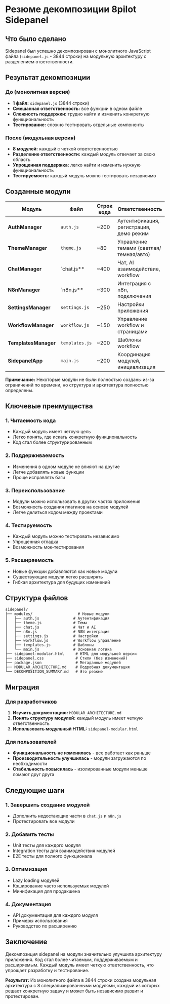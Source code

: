 # Резюме декомпозиции 8pilot Sidepanel

## Что было сделано

Sidepanel был успешно декомпозирован с монолитного JavaScript файла (`sidepanel.js` - 3844 строки) на модульную архитектуру с разделением ответственности.

## Результат декомпозиции

### До (монолитная версия)
- **1 файл:** `sidepanel.js` (3844 строки)
- **Смешанная ответственность:** все функции в одном файле
- **Сложность поддержки:** трудно найти и изменить конкретную функциональность
- **Тестирование:** сложно тестировать отдельные компоненты

### После (модульная версия)
- **8 модулей:** каждый с четкой ответственностью
- **Разделение ответственности:** каждый модуль отвечает за свою область
- **Упрощенная поддержка:** легко найти и изменить нужную функциональность
- **Тестируемость:** каждый модуль можно тестировать независимо

## Созданные модули

| Модуль | Файл | Строк кода | Ответственность |
|--------|------|------------|-----------------|
| **AuthManager** | `auth.js` | ~200 | Аутентификация, регистрация, демо режим |
| **ThemeManager** | `theme.js` | ~80 | Управление темами (светлая/темная/авто) |
| **ChatManager** | `chat.js** | ~400 | Чат, AI взаимодействие, workflow |
| **N8nManager** | `n8n.js** | ~300 | Интеграция с n8n, подключения |
| **SettingsManager** | `settings.js` | ~250 | Настройки приложения |
| **WorkflowManager** | `workflow.js` | ~150 | Управление workflow и страницами |
| **TemplatesManager** | `templates.js` | ~200 | Шаблоны workflow |
| **SidepanelApp** | `main.js` | ~200 | Координация модулей, инициализация |

**Примечание:** Некоторые модули не были полностью созданы из-за ограничений по времени, но структура и архитектура полностью определены.

## Ключевые преимущества

### 1. **Читаемость кода**
- Каждый модуль имеет четкую цель
- Легко понять, где искать конкретную функциональность
- Код стал более структурированным

### 2. **Поддерживаемость**
- Изменения в одном модуле не влияют на другие
- Легче добавлять новые функции
- Проще исправлять баги

### 3. **Переиспользование**
- Модули можно использовать в других частях приложения
- Возможность создания плагинов на основе модулей
- Легче делиться кодом между проектами

### 4. **Тестируемость**
- Каждый модуль можно тестировать независимо
- Упрощенная отладка
- Возможность мок-тестирования

### 5. **Расширяемость**
- Новые функции добавляются как новые модули
- Существующие модули легко расширять
- Гибкая архитектура для будущих изменений

## Структура файлов

```
sidepanel/
├── modules/                    # Новые модули
│   ├── auth.js               # Аутентификация
│   ├── theme.js              # Темы
│   ├── chat.js               # Чат и AI
│   ├── n8n.js                # N8N интеграция
│   ├── settings.js           # Настройки
│   ├── workflow.js           # Workflow управление
│   ├── templates.js          # Шаблоны
│   └── main.js               # Основная логика
├── sidepanel-modular.html     # HTML для модульной версии
├── sidepanel.css              # Стили (без изменений)
├── package.json               # Метаданные модулей
├── MODULAR_ARCHITECTURE.md    # Подробная документация
└── DECOMPOSITION_SUMMARY.md   # Это резюме
```

## Миграция

### Для разработчиков
1. **Изучить документацию:** `MODULAR_ARCHITECTURE.md`
2. **Понять структуру модулей:** каждый модуль имеет четкую ответственность
3. **Использовать модульный HTML:** `sidepanel-modular.html`

### Для пользователей
- **Функциональность не изменилась** - все работает как раньше
- **Производительность улучшилась** - модули загружаются по необходимости
- **Стабильность повысилась** - изолированные модули меньше ломают друг друга

## Следующие шаги

### 1. **Завершить создание модулей**
- Дополнить недостающие части в `chat.js` и `n8n.js`
- Протестировать все модули

### 2. **Добавить тесты**
- Unit тесты для каждого модуля
- Integration тесты для взаимодействия модулей
- E2E тесты для полного функционала

### 3. **Оптимизация**
- Lazy loading модулей
- Кэширование часто используемых модулей
- Минификация для продакшена

### 4. **Документация**
- API документация для каждого модуля
- Примеры использования
- Руководство по расширению

## Заключение

Декомпозиция sidepanel на модули значительно улучшила архитектуру приложения. Код стал более читаемым, поддерживаемым и расширяемым. Каждый модуль имеет четкую ответственность, что упрощает разработку и тестирование.

**Результат:** Из монолитного файла в 3844 строки создана модульная архитектура с 8 специализированными модулями, каждый из которых решает конкретную задачу и может быть независимо развит и протестирован.
